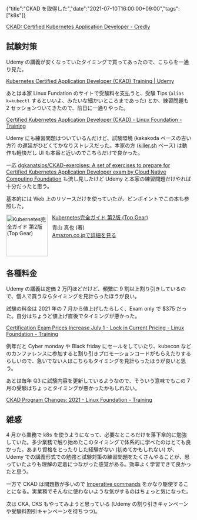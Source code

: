 {"title":"CKAD を取得した","date":"2021-07-10T16:00:00+09:00","tags":["k8s"]}

<div data-iframe-width="150" data-iframe-height="270" data-share-badge-id="e3862d34-4b5b-4eb8-972e-c11b56343f84" data-share-badge-host="https://www.credly.com"></div><script type="text/javascript" async src="//cdn.credly.com/assets/utilities/embed.js"></script>

<div></div>

[CKAD: Certified Kubernetes Application Developer \- Credly](https://www.credly.com/badges/e3862d34-4b5b-4eb8-972e-c11b56343f84/public_url)

## 試験対策

Udemy の講義が安くなっていたタイミングで買ってあったので、こちらを一通り見た。

[Kubernetes Certified Application Developer \(CKAD\) Training \| Udemy](https://www.udemy.com/course/certified-kubernetes-application-developer/)

あとは本家 Linux Fundation のサイトで受験料を支払うと、受験 Tips (`alias k=kubectl` するといいよ、みたいな細かいところまであった) とか、練習問題も 2 セッションついてきたので、前日に一通りやった。

[Certified Kubernetes Application Developer \(CKAD\) \- Linux Foundation \- Training](https://training.linuxfoundation.org/certification/certified-kubernetes-application-developer-ckad/)

Udemy にも練習問題はついているんだけど、試験環境 (kakakoda ベースの古い方?) の遅延がひどくてかなりストレスだった。本家の方 ([killer.sh](https://killer.sh/) ベース) は動作も軽快だし UI も本番と近いのでこちらだけで良かった。

一応 [dgkanatsios/CKAD\-exercises: A set of exercises to prepare for Certified Kubernetes Application Developer exam by Cloud Native Computing Foundation](https://github.com/dgkanatsios/CKAD-exercises) も流し見したけど Udemy と本家の練習問題だけやれば十分だったと思う。

基本的には Web 上のリソースだけを使っていたが、ピンポイントでこの本も参照した。

<div class="amazlet-box" style="margin-bottom:0px;"><div class="amazlet-image" style="float:left;margin:0px 12px 1px 0px;"><a href="http://www.amazon.co.jp/exec/obidos/ASIN/4295009792/pleasesleep-22/ref=nosim/" name="amazletlink" target="_blank"><img src="https://images-na.ssl-images-amazon.com/images/I/510to2Qh1FL._SX390_BO1,204,203,200_.jpg" alt="Kubernetes完全ガイド 第2版 (Top Gear)" style="border: none; width: 113px;" /></a></div><div class="amazlet-info" style="line-height:120%; margin-bottom: 10px"><div class="amazlet-name" style="margin-bottom:10px;line-height:120%"><a href="http://www.amazon.co.jp/exec/obidos/ASIN/4295009792/pleasesleep-22/ref=nosim/" name="amazletlink" target="_blank">Kubernetes完全ガイド 第2版 (Top Gear)</a></div><div class="amazlet-detail">青山 真也  (著)<br/></div><div class="amazlet-sub-info" style="float: left;"><div class="amazlet-link" style="margin-top: 5px"><a href="http://www.amazon.co.jp/exec/obidos/ASIN/4295009792/pleasesleep-22/ref=nosim/" name="amazletlink" target="_blank">Amazon.co.jpで詳細を見る</a></div></div></div><div class="amazlet-footer" style="clear: left"></div></div>

## 各種料金

Udemy の講義は定価 2 万円ほどだけど、頻繁に 9 割以上割り引きしているので、個人で買うならタイミングを見計らったほうが良い。

試験の料金は 2021 年の 7 月から値上げしたらしく、Exam only で $375 だった。自分はちょうど値上げ直後でタイミングが悪かった。

[Certification Exam Prices Increase July 1 \- Lock in Current Pricing \- Linux Foundation \- Training](https://training.linuxfoundation.org/announcements/certification-exam-prices-increase-july-1-lock-in-current-pricing/)

例年だと Cyber monday や Black friday にセールをしていたり、kubecon などのカンファレンスに参加すると割り引きプロモーションコードがもらえたりするらしいので、急いでない人はこちらもタイミングを見計らったほうが良いと思う。

あとは毎年 Q3 に試験内容を更新しているようなので、そういう意味でもこの 7 月の受験はちょっとタイミングが悪かったかもしれない。

[CKAD Program Changes: 2021 \- Linux Foundation \- Training](https://training.linuxfoundation.org/ckad-program-change-2021/)

## 雑感

4 月から業務で k8s を使うようになって、必要なところだけを落下傘的に勉強していた。多少業務で触り始めたこのタイミングで体系的に学べたのはとても良かった。あまり資格をとったりした経験がない (初めてかもしれない) が、Udemy での講義形式での勉強と試験対策の練習問題をたくさんやることが、思っていたよりも理解の定着につながった感覚がある。効率よく学習できて良かったと思う。

一方で CKAD は問題数が多いので [Imperative commands](https://kubernetes.io/docs/tasks/manage-kubernetes-objects/imperative-command/) をかなり駆使することになる。実業務でそんなに使わないような気がするのはちょっと気になった。

次は CKA, CKS もやってみようと思っている (Udemy の割り引きキャンペーンや受験料割引キャンペーンを待ちつつ)。
